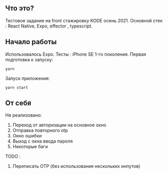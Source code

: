 ## Что это?
Тестовое задание на front стажировку KODE осень 2021. Основной стек : React Native, Expo, effector , typescript.

## Начало работы
Использовалось Expo. Тесты : iPhone SE 1-го поколения.
Первая подготовка к  запуску: 
```
yarn
```
Запуск приложения:
```
yarn start
```

## От себя
Не реализовано:
1. Переход от авторизации на основное окно
2. Отправка повторного otp
3. Окно ошибки
4. Выход с окна ввода пароля
5. Некоторые баги

TODO : 
1. Переписать OTP (без использования нескольких инпутов)